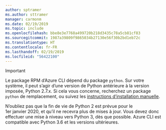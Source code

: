 ```yaml
---
author: sptramer
ms.author: sttramer
manager: carmonm
ms.date: 02/19/2019
ms.topic: include
ms.openlocfilehash: bbe8e3e7768a499720b218d3435c78a5cb81cf83
ms.sourcegitcommit: 1987a39809f9865034b27130e56f30b2bd1eb72c
ms.translationtype: HT
ms.contentlocale: fr-FR
ms.lasthandoff: 02/19/2019
ms.locfileid: "56422100"
---
```

> [!IMPORTANT]
>
> Le package RPM d’Azure CLI dépend du package `python`. Sur votre système, il peut s’agir d’une version de Python antérieure à la version imposée, Python 2.7.x. Si cela vous concerne, recherchez un package `python` de remplacement, ou suivez les [instructions d’installation manuelle](../install-azure-cli-linux.md).
>
> N’oubliez pas que la fin de vie de Python 2 est prévue pour le 1er janvier 2020, et qu’il ne recevra plus de mises à jour. Vous devez donc effectuer une mise à niveau vers Python 3, dès que possible. Azure CLI est compatible avec Python 3.6 et les versions ultérieures.
